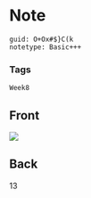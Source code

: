 # Note
```
guid: O+Ox#$}C(k
notetype: Basic+++
```

### Tags
```
Week8
```

## Front
<img src="paste-d7b1b5ec179f57fa35c413510ba71c02dc60bbd4.jpg">

## Back
13
